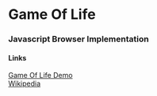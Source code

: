 # Game Of Life
### Javascript Browser Implementation
#### Links
[Game Of Life Demo](https://mayoujin.github.io/gol)  
[Wikipedia](https://en.wikipedia.org/wiki/Conway%27s_Game_of_Life)
